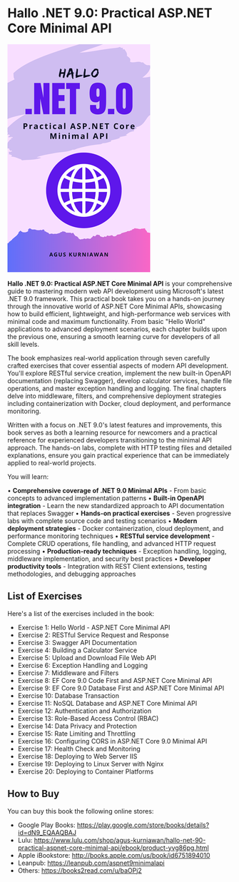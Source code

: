 # Hallo .NET 9.0: Practical ASP.NET Core Minimal API

<img src="images/thumbnail.png"  width="320">

**Hallo .NET 9.0: Practical ASP.NET Core Minimal API** is your comprehensive guide to mastering modern web API development using Microsoft's latest .NET 9.0 framework. This practical book takes you on a hands-on journey through the innovative world of ASP.NET Core Minimal APIs, showcasing how to build efficient, lightweight, and high-performance web services with minimal code and maximum functionality. From basic "Hello World" applications to advanced deployment scenarios, each chapter builds upon the previous one, ensuring a smooth learning curve for developers of all skill levels.

The book emphasizes real-world application through seven carefully crafted exercises that cover essential aspects of modern API development. You'll explore RESTful service creation, implement the new built-in OpenAPI documentation (replacing Swagger), develop calculator services, handle file operations, and master exception handling and logging. The final chapters delve into middleware, filters, and comprehensive deployment strategies including containerization with Docker, cloud deployment, and performance monitoring.

Written with a focus on .NET 9.0's latest features and improvements, this book serves as both a learning resource for newcomers and a practical reference for experienced developers transitioning to the minimal API approach. The hands-on labs, complete with HTTP testing files and detailed explanations, ensure you gain practical experience that can be immediately applied to real-world projects.

You will learn:

• **Comprehensive coverage of .NET 9.0 Minimal APIs** - From basic concepts to advanced implementation patterns
• **Built-in OpenAPI integration** - Learn the new standardized approach to API documentation that replaces Swagger
• **Hands-on practical exercises** - Seven progressive labs with complete source code and testing scenarios
• **Modern deployment strategies** - Docker containerization, cloud deployment, and performance monitoring techniques
• **RESTful service development** - Complete CRUD operations, file handling, and advanced HTTP request processing
• **Production-ready techniques** - Exception handling, logging, middleware implementation, and security best practices
• **Developer productivity tools** - Integration with REST Client extensions, testing methodologies, and debugging approaches


## List of Exercises

Here's a list of the exercises included in the book:

* Exercise 1: Hello World - ASP.NET Core Minimal API
* Exercise 2: RESTful Service Request and Response
* Exercise 3: Swagger API Documentation
* Exercise 4: Building a Calculator Service
* Exercise 5: Upload and Download File Web API
* Exercise 6: Exception Handling and Logging
* Exercise 7: Middleware and Filters
* Exercise 8: EF Core 9.0 Code First and ASP.NET Core Minimal API
* Exercise 9: EF Core 9.0 Database First and ASP.NET Core Minimal API
* Exercise 10: Database Transaction
* Exercise 11: NoSQL Database and ASP.NET Core Minimal API
* Exercise 12: Authentication and Authorization
* Exercise 13: Role-Based Access Control (RBAC)
* Exercise 14: Data Privacy and Protection
* Exercise 15: Rate Limiting and Throttling
* Exercise 16: Configuring CORS in ASP.NET Core 9.0 Minimal API
* Exercise 17: Health Check and Monitoring
* Exercise 18: Deploying to Web Server IIS
* Exercise 19: Deploying to Linux Server with Nginx
* Exercise 20: Deploying to Container Platforms

## How to Buy

You can buy this book the following online stores:

* Google Play Books: https://play.google.com/store/books/details?id=dN9_EQAAQBAJ
* Lulu: https://www.lulu.com/shop/agus-kurniawan/hallo-net-90-practical-aspnet-core-minimal-api/ebook/product-yvg86pg.html
* Apple iBookstore: http://books.apple.com/us/book/id6751894010
* Leanpub: https://leanpub.com/aspnet9minimalapi 
* Others: https://books2read.com/u/baOPj2 

